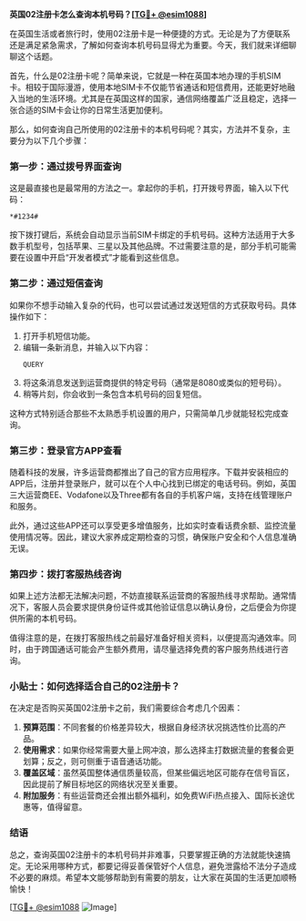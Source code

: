 **英国02注册卡怎么查询本机号码？[[TG💪+ @esim1088](https://t.me/s/esim1088)]**

在英国生活或者旅行时，使用02注册卡是一种便捷的方式。无论是为了方便联系还是满足紧急需求，了解如何查询本机号码显得尤为重要。今天，我们就来详细聊聊这个话题。

首先，什么是02注册卡呢？简单来说，它就是一种在英国本地办理的手机SIM卡。相较于国际漫游，使用本地SIM卡不仅能节省通话和短信费用，还能更好地融入当地的生活环境。尤其是在英国这样的国家，通信网络覆盖广泛且稳定，选择一张合适的SIM卡会让你的日常生活更加便利。

那么，如何查询自己所使用的02注册卡的本机号码呢？其实，方法并不复杂，主要分为以下几个步骤：

### **第一步：通过拨号界面查询**
这是最直接也是最常用的方法之一。拿起你的手机，打开拨号界面，输入以下代码：
```
*#1234#
```
按下拨打键后，系统会自动显示当前SIM卡绑定的手机号码。这种方法适用于大多数手机型号，包括苹果、三星以及其他品牌。不过需要注意的是，部分手机可能需要在设置中开启“开发者模式”才能看到这些信息。

### **第二步：通过短信查询**
如果你不想手动输入复杂的代码，也可以尝试通过发送短信的方式获取号码。具体操作如下：
1. 打开手机短信功能。
2. 编辑一条新消息，并输入以下内容：
   ```
   QUERY
   ```
3. 将这条消息发送到运营商提供的特定号码（通常是8080或类似的短号码）。
4. 稍等片刻，你会收到一条包含本机号码的回复短信。

这种方式特别适合那些不太熟悉手机设置的用户，只需简单几步就能轻松完成查询。

### **第三步：登录官方APP查看**
随着科技的发展，许多运营商都推出了自己的官方应用程序。下载并安装相应的APP后，注册并登录账户，就可以在个人中心找到已绑定的电话号码。例如，英国三大运营商EE、Vodafone以及Three都有各自的手机客户端，支持在线管理账户和服务。

此外，通过这些APP还可以享受更多增值服务，比如实时查看话费余额、监控流量使用情况等。因此，建议大家养成定期检查的习惯，确保账户安全和个人信息准确无误。

### **第四步：拨打客服热线咨询**
如果上述方法都无法解决问题，不妨直接联系运营商的客服热线寻求帮助。通常情况下，客服人员会要求提供身份证件或其他验证信息以确认身份，之后便会为你提供所需的本机号码。

值得注意的是，在拨打客服热线之前最好准备好相关资料，以便提高沟通效率。同时，由于跨国通话可能会产生额外费用，请尽量选择免费的客户服务热线进行咨询。

### **小贴士：如何选择适合自己的02注册卡？**
在决定是否购买英国02注册卡之前，我们需要综合考虑几个因素：
1. **预算范围**：不同套餐的价格差异较大，根据自身经济状况挑选性价比高的产品。
2. **使用需求**：如果你经常需要大量上网冲浪，那么选择主打数据流量的套餐会更划算；反之，则可侧重于语音通话功能。
3. **覆盖区域**：虽然英国整体通信质量较高，但某些偏远地区可能存在信号盲区，因此提前了解目标地区的网络状况至关重要。
4. **附加服务**：有些运营商还会推出额外福利，如免费WiFi热点接入、国际长途优惠等，值得留意。

### **结语**
总之，查询英国02注册卡的本机号码并非难事，只要掌握正确的方法就能快速搞定。无论采用哪种方式，都要记得妥善保管好个人信息，避免泄露给不法分子造成不必要的麻烦。希望本文能够帮助到有需要的朋友，让大家在英国的生活更加顺畅愉快！

[[TG💪+ @esim1088](https://t.me/s/esim1088) ![Image](https://i.postimg.cc/4NQfJmqS/Snipaste-2025-05-13-00-14-12.png)]